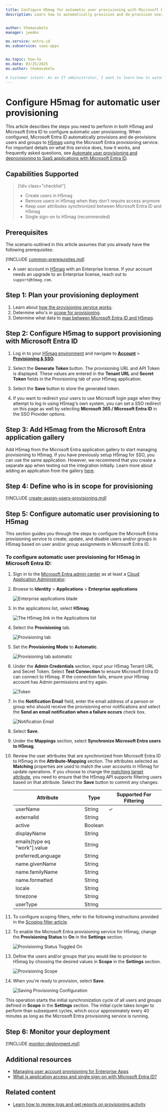 ```yaml
---
title: Configure H5mag for automatic user provisioning with Microsoft Entra ID
description: Learn how to automatically provision and de-provision user accounts from Microsoft Entra ID to H5mag.


author: thomasakelo
manager: jeedes

ms.service: entra-id
ms.subservice: saas-apps


ms.topic: how-to
ms.date: 03/25/2025
ms.author: thomasakelo

# Customer intent: As an IT administrator, I want to learn how to automatically provision and deprovision user accounts from Microsoft Entra ID to H5mag so that I can streamline the user management process and ensure that users have the appropriate access to H5mag.
---
```


# Configure H5mag for automatic user provisioning

This article describes the steps you need to perform in both H5mag and Microsoft Entra ID to configure automatic user provisioning. When configured, Microsoft Entra ID automatically provisions and de-provisions users and groups to [H5mag](https://www.h5mag.com) using the Microsoft Entra provisioning service. For important details on what this service does, how it works, and frequently asked questions, see [Automate user provisioning and deprovisioning to SaaS applications with Microsoft Entra ID](~/identity/app-provisioning/user-provisioning.md). 


## Capabilities Supported
> [!div class="checklist"]
> * Create users in H5mag
> * Remove users in H5mag when they don't require access anymore
> * Keep user attributes synchronized between Microsoft Entra ID and H5mag
> * Single sign-on to H5mag (recommended)

## Prerequisites

The scenario outlined in this article assumes that you already have the following prerequisites:

[!INCLUDE [common-prerequisites.md](~/identity/saas-apps/includes/common-prerequisites.md)]
* A user account in [H5mag](https://account.h5mag.com) with an Enterprise license. If your account needs an upgrade to an Enterprise license, reach out to `support@h5mag.com`.  

## Step 1: Plan your provisioning deployment
1. Learn about [how the provisioning service works](~/identity/app-provisioning/user-provisioning.md).
2. Determine who's in [scope for provisioning](~/identity/app-provisioning/define-conditional-rules-for-provisioning-user-accounts.md).
3. Determine what data to [map between Microsoft Entra ID and H5mag](~/identity/app-provisioning/customize-application-attributes.md). 

<a name='step-2-configure-h5mag-to-support-provisioning-with-azure-ad'></a>

## Step 2: Configure H5mag to support provisioning with Microsoft Entra ID

1. Log in to your [H5mag environment](https://account.h5mag.com/login) and navigate to **[Account](https://account.h5mag.com/account)** > **[Provisioning & SSO](https://account.h5mag.com/account/provisioning)**.

2. Select the **Generate Token** button. The provisioning URL and API Token is displayed. These values are entered in the **Tenant URL** and **Secret Token** fields in the Provisioning tab of your H5mag application.

3. Select the **Save** button to store the generated token.

4. If you want to redirect your users to use Microsoft login page when they attempt to log in using H5mag's own system, you can set a SSO redirect on this page as well by selecting **Microsoft 365 / Microsoft Entra ID** in the SSO Provider options.

<a name='step-3-add-h5mag-from-the-azure-ad-application-gallery'></a>

## Step 3: Add H5mag from the Microsoft Entra application gallery

Add H5mag from the Microsoft Entra application gallery to start managing provisioning to H5mag. If you have previously setup H5mag for SSO, you can use the same application. However, we recommend that you create a separate app when testing out the integration initially. Learn more about adding an application from the gallery [here](~/identity/enterprise-apps/add-application-portal.md). 

## Step 4: Define who is in scope for provisioning 

[!INCLUDE [create-assign-users-provisioning.md](~/identity/saas-apps/includes/create-assign-users-provisioning.md)]

## Step 5: Configure automatic user provisioning to H5mag 

This section guides you through the steps to configure the Microsoft Entra provisioning service to create, update, and disable users and/or groups in H5mag based on user and/or group assignments in Microsoft Entra ID.

<a name='to-configure-automatic-user-provisioning-for-h5mag-in-azure-ad'></a>

### To configure automatic user provisioning for H5mag in Microsoft Entra ID:

1. Sign in to the [Microsoft Entra admin center](https://entra.microsoft.com) as at least a [Cloud Application Administrator](~/identity/role-based-access-control/permissions-reference.md#cloud-application-administrator).
1. Browse to **Identity** > **Applications** > **Enterprise applications**

	![Enterprise applications blade](common/enterprise-applications.png)

1. In the applications list, select **H5mag**.

	![The H5mag link in the Applications list](common/all-applications.png)

3. Select the **Provisioning** tab.

	![Provisioning tab](common/provisioning.png)

4. Set the **Provisioning Mode** to **Automatic**.

	![Provisioning tab automatic](common/provisioning-automatic.png)

5. Under the **Admin Credentials** section, input your H5mag Tenant URL and Secret Token. Select **Test Connection** to ensure Microsoft Entra ID can connect to H5mag. If the connection fails, ensure your H5mag account has Admin permissions and try again.

 	![Token](common/provisioning-testconnection-tenanturltoken.png)

6. In the **Notification Email** field, enter the email address of a person or group who should receive the provisioning error notifications and select the **Send an email notification when a failure occurs** check box.

	![Notification Email](common/provisioning-notification-email.png)

7. Select **Save**.

8. Under the **Mappings** section, select **Synchronize Microsoft Entra users to H5mag**.

9. Review the user attributes that are synchronized from Microsoft Entra ID to H5mag in the **Attribute-Mapping** section. The attributes selected as **Matching** properties are used to match the user accounts in H5mag for update operations. If you choose to change the [matching target attribute](~/identity/app-provisioning/customize-application-attributes.md), you need to ensure that the H5mag API supports filtering users based on that attribute. Select the **Save** button to commit any changes.

   |Attribute|Type|Supported For Filtering|
   |---|---|---|
   |userName|String|&check;|
   |externalId|String|
   |active|Boolean|
   |displayName|String|
   |emails[type eq "work"].value|String|
   |preferredLanguage|String|
   |name.givenName|String|
   |name.familyName|String|
   |name.formatted|String|
   |locale|String|
   |timezone|String|
   |userType|String|

10. To configure scoping filters, refer to the following instructions provided in the [Scoping filter  article](~/identity/app-provisioning/define-conditional-rules-for-provisioning-user-accounts.md).

11. To enable the Microsoft Entra provisioning service for H5mag, change the **Provisioning Status** to **On** in the **Settings** section.

	![Provisioning Status Toggled On](common/provisioning-toggle-on.png)

12. Define the users and/or groups that you would like to provision to H5mag by choosing the desired values in **Scope** in the **Settings** section.

	![Provisioning Scope](common/provisioning-scope.png)

13. When you're ready to provision, select **Save**.

	![Saving Provisioning Configuration](common/provisioning-configuration-save.png)

This operation starts the initial synchronization cycle of all users and groups defined in **Scope** in the **Settings** section. The initial cycle takes longer to perform than subsequent cycles, which occur approximately every 40 minutes as long as the Microsoft Entra provisioning service is running. 

## Step 6: Monitor your deployment

[!INCLUDE [monitor-deployment.md](~/identity/saas-apps/includes/monitor-deployment.md)]

## Additional resources

* [Managing user account provisioning for Enterprise Apps](~/identity/app-provisioning/configure-automatic-user-provisioning-portal.md)
* [What is application access and single sign-on with Microsoft Entra ID?](~/identity/enterprise-apps/what-is-single-sign-on.md)

## Related content

* [Learn how to review logs and get reports on provisioning activity](~/identity/app-provisioning/check-status-user-account-provisioning.md)

